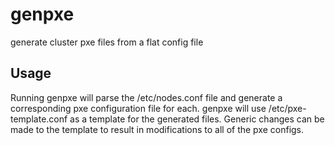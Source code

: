 genpxe
======

generate cluster pxe files from a flat config file

Usage
-----
Running genpxe will parse the /etc/nodes.conf file and generate a corresponding pxe configuration file for each.  genpxe will use /etc/pxe-template.conf as a template for the generated files.  Generic changes can be made to the template to result in modifications to all of the pxe configs.
